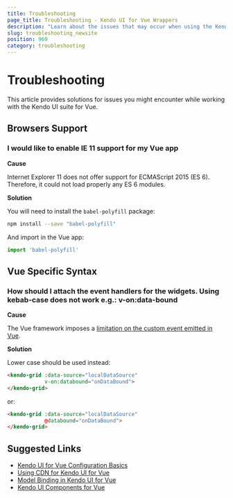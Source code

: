 ```yaml
---
title: Troubleshooting
page_title: Troubleshooting - Kendo UI for Vue Wrappers
description: "Learn about the issues that may occur when using the Kendo UI for Vue Wrappers."
slug: troubleshooting_newsite
position: 960
category: troubleshooting
---
```


# Troubleshooting

This article provides solutions for issues you might encounter while working with the Kendo UI suite for Vue.

## Browsers Support

### I would like to enable IE 11 support for my Vue app

**Cause**

Internet Explorer 11 does not offer support for ECMAScript 2015 (ES 6). Therefore, it could not load properly any ES 6 modules.

**Solution**

You will need to install the `babel-polyfill` package:

```sh
npm install --save "babel-polyfill"
```

And import in the Vue app:
```js
import 'babel-polyfill'
```

## Vue Specific Syntax

### How should I attach the event handlers for the widgets. Using kebab-case does not work e.g.: v-on:data-bound

**Cause**

The Vue framework imposes a [limitation on the custom event emitted in Vue](https://github.com/vuejs/vue/issues/4688). 

**Solution**

Lower case should be used instead:

```html
<kendo-grid :data-source="localDataSource"
            v-on:databound="onDataBound">
</kendo-grid>
```

or:

```html
<kendo-grid :data-source="localDataSource"
            @databound="onDataBound">
</kendo-grid>
```

## Suggested Links

* [Kendo UI for Vue Configuration Basics](slug:configuration_wrappers_vue)
* [Using CDN for Kendo UI for Vue](slug:using_cdn)
* [Model Binding in Kendo UI for Vue](slug:modelbinding_wrappers_vue)
* [Kendo UI Components for Vue](https://www.telerik.com/kendo-vue-ui/components/)
